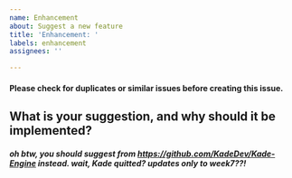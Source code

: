 ```yaml
---
name: Enhancement
about: Suggest a new feature
title: 'Enhancement: '
labels: enhancement
assignees: ''

---
```


#### Please check for duplicates or similar issues before creating this issue.
## What is your suggestion, and why should it be implemented?
##### oh btw, you should suggest from https://github.com/KadeDev/Kade-Engine instead. wait, Kade quitted? updates only to week7??!

